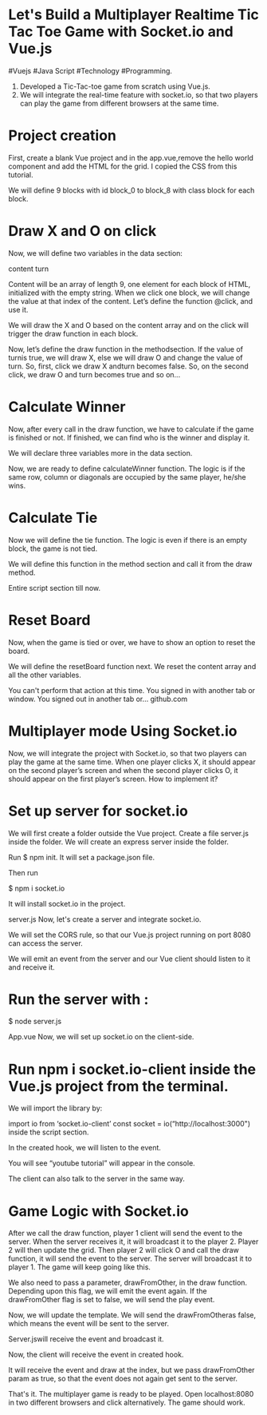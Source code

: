 # Let's Build a Multiplayer Realtime Tic Tac Toe Game with Socket.io and Vue.js

#Vuejs #Java Script #Technology  #Programming.

1) Developed a Tic-Tac-toe game from scratch using Vue.js. 
2) We will integrate the real-time feature with socket.io, so that two players can play the game from different browsers at the same time.

# Project creation
First, create a blank Vue project and in the app.vue,remove the hello world component and add the HTML for the grid. I copied the CSS from this tutorial.

We will define 9 blocks with id block_0 to block_8 with class block for each block.

# Draw X and O on click
Now, we will define two variables in the data section:

content
turn

Content will be an array of length 9, one element for each block of HTML, initialized with the empty string. When we click one block, we will change the value at that index of the content. Let’s define the function @click, and use it.

We will draw the X and O based on the content array and on the click will trigger the draw function in each block.

Now, let’s define the draw function in the methodsection. If the value of turnis true, we will draw X, else we will draw O and change the value of turn. So, first, click we draw X andturn becomes false. So, on the second click, we draw O and turn becomes true and so on...

# Calculate Winner
Now, after every call in the draw function, we have to calculate if the game is finished or not. If finished, we can find who is the winner and display it.

We will declare three variables more in the data section.

Now, we are ready to define calculateWinner function. The logic is if the same row, column or diagonals are occupied by the same player, he/she wins.

# Calculate Tie
Now we will define the tie function. The logic is even if there is an empty block, the game is not tied.


We will define this function in the method section and call it from the draw method.

Entire script section till now.

# Reset Board
Now, when the game is tied or over, we have to show an option to reset the board.


We will define the resetBoard function next. We reset the content array and all the other variables.


You can't perform that action at this time. You signed in with another tab or window. You signed out in another tab or…
github.com

# Multiplayer mode Using Socket.io
Now, we will integrate the project with Socket.io, so that two players can play the game at the same time. When one player clicks X, it should appear on the second player’s screen and when the second player clicks O, it should appear on the first player’s screen. How to implement it?

# Set up server for socket.io
We will first create a folder outside the Vue project. Create a file server.js inside the folder. We will create an express server inside the folder.

Run $ npm init. It will set a package.json file.

Then run

$ npm i socket.io

It will install socket.io in the project.

server.js
Now, let's create a server and integrate socket.io.


We will set the CORS rule, so that our Vue.js project running on port 8080 can access the server.

We will emit an event from the server and our Vue client should listen to it and receive it.

# Run the server with : 

$ node server.js

App.vue
Now, we will set up socket.io on the client-side.

# Run npm i socket.io-client inside the Vue.js project from the terminal.

We will import the library by:

import io from ‘socket.io-client’
const socket = io(“http://localhost:3000")
inside the script section.

In the created hook, we will listen to the event.


You will see “youtube tutorial” will appear in the console.

The client can also talk to the server in the same way.

# Game Logic with Socket.io
After we call the draw function, player 1 client will send the event to the server.
When the server receives it, it will broadcast it to the player 2.
Player 2 will then update the grid.
Then player 2 will click O and call the draw function, it will send the event to the server.
The server will broadcast it to player 1.
The game will keep going like this.


We also need to pass a parameter, drawFromOther, in the draw function. Depending upon this flag, we will emit the event again. If the drawFromOther flag is set to false, we will send the play event.

Now, we will update the template. We will send the drawFromOtheras false, which means the event will be sent to the server.


Server.jswill receive the event and broadcast it.


Now, the client will receive the event in created hook.


It will receive the event and draw at the index, but we pass drawFromOther param as true, so that the event does not again get sent to the server.

That's it. The multiplayer game is ready to be played. Open localhost:8080 in two different browsers and click alternatively. The game should work.

